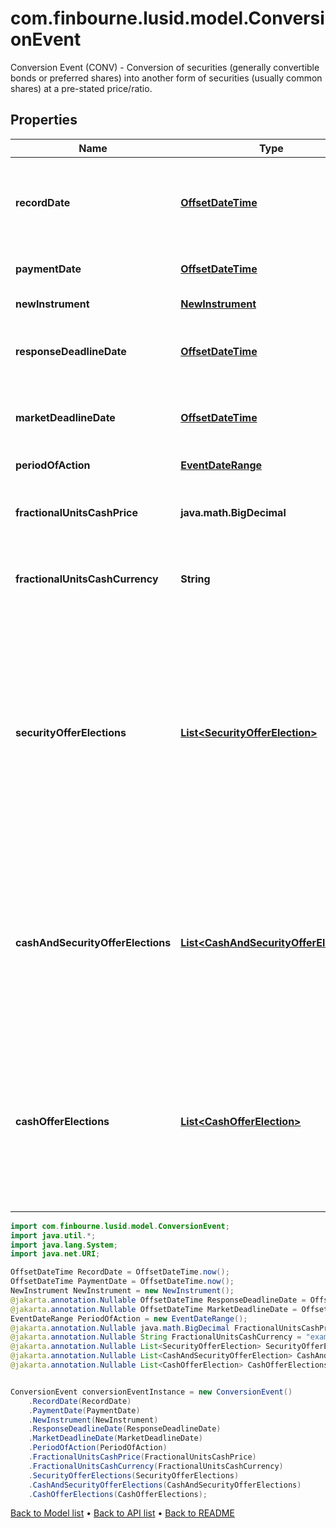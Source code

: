 # com.finbourne.lusid.model.ConversionEvent
Conversion Event (CONV) - Conversion of securities (generally convertible bonds or preferred shares) into  another form of securities (usually common shares) at a pre-stated price/ratio.

## Properties

Name | Type | Description | Notes
------------ | ------------- | ------------- | -------------
**recordDate** | [**OffsetDateTime**](OffsetDateTime.md) | Required.  Date at which positions are struck at the end of the day to  note which parties will receive the relevant amount of  entitlement, due to be distributed on the PaymentDate. | [optional] [default to OffsetDateTime]
**paymentDate** | [**OffsetDateTime**](OffsetDateTime.md) | Required. Date on which the movement is due to take place (cash and/or securities). | [optional] [default to OffsetDateTime]
**newInstrument** | [**NewInstrument**](NewInstrument.md) |  | [default to NewInstrument]
**responseDeadlineDate** | [**OffsetDateTime**](OffsetDateTime.md) | Date/time that the account servicer has set as the deadline to respond,  with instructions, to an outstanding event. Not required. | [optional] [default to OffsetDateTime]
**marketDeadlineDate** | [**OffsetDateTime**](OffsetDateTime.md) | Date/time which the issuer or issuer&#39;s agent has set as the deadline to respond,  with an instruction, to an outstanding offer or privilege. Not required. | [optional] [default to OffsetDateTime]
**periodOfAction** | [**EventDateRange**](EventDateRange.md) |  | [optional] [default to EventDateRange]
**fractionalUnitsCashPrice** | **java.math.BigDecimal** | The cash price paid in lieu of fractionalUnits. Not required.  If provided, must have FractionalUnitsCashCurrency too. | [optional] [default to java.math.BigDecimal]
**fractionalUnitsCashCurrency** | **String** | Optional. Used in calculating cash-in-lieu of fractional shares. Not required.  If provided, must have FractionalUnitsCashPrice too. | [optional] [default to String]
**securityOfferElections** | [**List&lt;SecurityOfferElection&gt;**](SecurityOfferElection.md) | List of possible security offers for this conversion event. There must be at most one election of this type.    If the ParticipationType is Mandatory:     This list must have exactly one election that is chosen and default.  CashAndSecurityOfferElections and CashOfferElections &lt;b&gt; must be null or empty&lt;/b&gt;.     If the ParticipationType is Voluntary:     This list can be empty,  so long as CashAndSecurityOfferElections or CashOfferElections  has at least one election. None of these elections have to be chosen or default. | [optional] [default to List<SecurityOfferElection>]
**cashAndSecurityOfferElections** | [**List&lt;CashAndSecurityOfferElection&gt;**](CashAndSecurityOfferElection.md) | List of possible cash and security offers for this conversion event. There must be at most one election of this type.    If the ParticipationType is Mandatory:    This list &lt;b&gt; must be null or empty&lt;/b&gt;.    If the ParticipationType is Voluntary:    This list can be empty,  so long as SecurityOfferElections or CashOfferElections  has at least one election. None of these elections have to be chosen or default. | [optional] [default to List<CashAndSecurityOfferElection>]
**cashOfferElections** | [**List&lt;CashOfferElection&gt;**](CashOfferElection.md) | List of possible cash offers for this conversion event. There must be at most one election of this type.    If the ParticipationType is Mandatory:    This list &lt;b&gt; must be null or empty&lt;/b&gt;.    If the ParticipationType is Voluntary:    This list can be empty,  so long as SecurityOfferElections or CashAndSecurityOfferElections  has at least one election. None of these elections have to be chosen or default. | [optional] [default to List<CashOfferElection>]

```java
import com.finbourne.lusid.model.ConversionEvent;
import java.util.*;
import java.lang.System;
import java.net.URI;

OffsetDateTime RecordDate = OffsetDateTime.now();
OffsetDateTime PaymentDate = OffsetDateTime.now();
NewInstrument NewInstrument = new NewInstrument();
@jakarta.annotation.Nullable OffsetDateTime ResponseDeadlineDate = OffsetDateTime.now();
@jakarta.annotation.Nullable OffsetDateTime MarketDeadlineDate = OffsetDateTime.now();
EventDateRange PeriodOfAction = new EventDateRange();
@jakarta.annotation.Nullable java.math.BigDecimal FractionalUnitsCashPrice = new java.math.BigDecimal("100.00");
@jakarta.annotation.Nullable String FractionalUnitsCashCurrency = "example FractionalUnitsCashCurrency";
@jakarta.annotation.Nullable List<SecurityOfferElection> SecurityOfferElections = new List<SecurityOfferElection>();
@jakarta.annotation.Nullable List<CashAndSecurityOfferElection> CashAndSecurityOfferElections = new List<CashAndSecurityOfferElection>();
@jakarta.annotation.Nullable List<CashOfferElection> CashOfferElections = new List<CashOfferElection>();


ConversionEvent conversionEventInstance = new ConversionEvent()
    .RecordDate(RecordDate)
    .PaymentDate(PaymentDate)
    .NewInstrument(NewInstrument)
    .ResponseDeadlineDate(ResponseDeadlineDate)
    .MarketDeadlineDate(MarketDeadlineDate)
    .PeriodOfAction(PeriodOfAction)
    .FractionalUnitsCashPrice(FractionalUnitsCashPrice)
    .FractionalUnitsCashCurrency(FractionalUnitsCashCurrency)
    .SecurityOfferElections(SecurityOfferElections)
    .CashAndSecurityOfferElections(CashAndSecurityOfferElections)
    .CashOfferElections(CashOfferElections);
```


[Back to Model list](../README.md#documentation-for-models) &#8226; [Back to API list](../README.md#documentation-for-api-endpoints) &#8226; [Back to README](../README.md)
